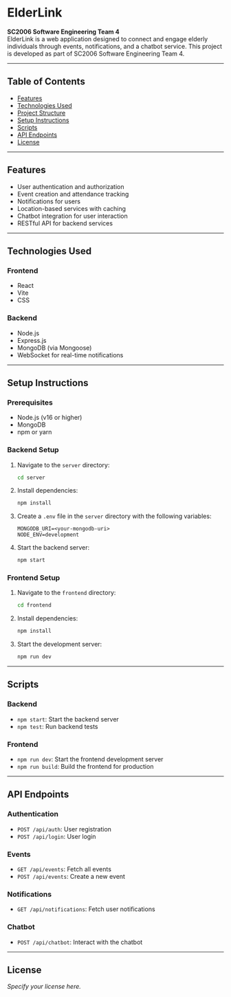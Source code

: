
# ElderLink  
**SC2006 Software Engineering Team 4**  
ElderLink is a web application designed to connect and engage elderly individuals through events, notifications, and a chatbot service. This project is developed as part of SC2006 Software Engineering Team 4.

---

## Table of Contents

- [Features](#features)
- [Technologies Used](#technologies-used)
- [Project Structure](#project-structure)
- [Setup Instructions](#setup-instructions)
- [Scripts](#scripts)
- [API Endpoints](#api-endpoints)
- [License](#license)

---

## Features

- User authentication and authorization  
- Event creation and attendance tracking  
- Notifications for users  
- Location-based services with caching  
- Chatbot integration for user interaction  
- RESTful API for backend services  

---

## Technologies Used

### Frontend

- React  
- Vite  
- CSS  

### Backend

- Node.js  
- Express.js  
- MongoDB (via Mongoose)  
- WebSocket for real-time notifications  

---

## Setup Instructions

### Prerequisites

- Node.js (v16 or higher)  
- MongoDB  
- npm or yarn  

### Backend Setup

1. Navigate to the `server` directory:
   ```bash
   cd server
   ```

2. Install dependencies:
   ```bash
   npm install
   ```

3. Create a `.env` file in the `server` directory with the following variables:
   ```
   MONGODB_URI=<your-mongodb-uri>
   NODE_ENV=development
   ```

4. Start the backend server:
   ```bash
   npm start
   ```

### Frontend Setup

1. Navigate to the `frontend` directory:
   ```bash
   cd frontend
   ```

2. Install dependencies:
   ```bash
   npm install
   ```

3. Start the development server:
   ```bash
   npm run dev
   ```

---

## Scripts

### Backend

- `npm start`: Start the backend server  
- `npm test`: Run backend tests  

### Frontend

- `npm run dev`: Start the frontend development server  
- `npm run build`: Build the frontend for production  

---

## API Endpoints

### Authentication

- `POST /api/auth`: User registration  
- `POST /api/login`: User login  

### Events

- `GET /api/events`: Fetch all events  
- `POST /api/events`: Create a new event  

### Notifications

- `GET /api/notifications`: Fetch user notifications  

### Chatbot

- `POST /api/chatbot`: Interact with the chatbot  

---

## License

*Specify your license here.*
